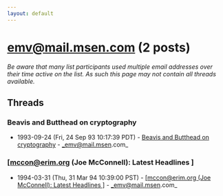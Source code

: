```yaml
---
layout: default
---
```


# emv@mail.msen.com (2 posts)

_Be aware that many list participants used multiple email addresses over their time active on the list. As such this page may not contain all threads available._

## Threads

### Beavis and Butthead on cryptography
+ 1993-09-24 (Fri, 24 Sep 93 10:17:39 PDT) - [Beavis and Butthead on cryptography](/archive/1993/09/9c3f2a13d3f99e013f36b3eb73a441ac9b1e87e22ec380ab33c29c14b218bc45) - _emv@mail.msen.com_

### [mccon@erim.org (Joe McConnell): Latest Headlines ]
+ 1994-03-31 (Thu, 31 Mar 94 10:39:00 PST) - [[mccon@erim.org (Joe McConnell): Latest Headlines ]](/archive/1994/03/aa6cb2b4998f63aed42bfad7554cdb556a870505187d6342f1c4bbc764299eb8) - _emv@mail.msen.com_

